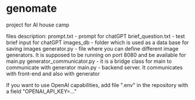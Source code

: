 # genomate
project for AI house camp

files description:
prompt.txt - prompt for chatGPT
brief_question.txt - test brief input for chatGPT
images_db - folder which is used as a data base for saving images
generator.py - file where you can define different image generators. It is supposed to be running on port 8080 and be available for main.py
generator_communicator.py - it is a bridge class for main to communicate with generator
main.py - backend server. It communicates with front-end and also with generator

If you want to use OpenAI capabilities, add file ".env" in the repository with a field "OPENAI_API_KEY=..."
